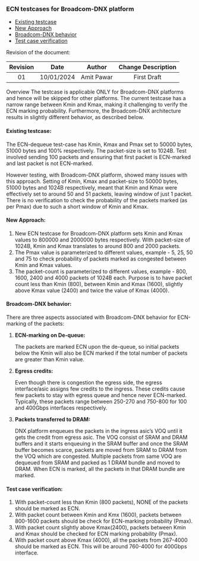 
### ECN testcases for Broadcom-DNX platform
- [Existing testcase](#existing-testcase) 
- [New Approach](#new-approach)
- [Broadcom-DNX behavior](#broadcom-dnx-behavior)
- [Test case verification](#test-case-verification)


Revision of the document:

|  Revision  |    Date     |   Author    |   Change Description   |
|:----------:|:-----------:|:-----------:|:----------------------:|
|     01     | 10/01/2024  | Amit Pawar  |      First Draft       |

Overview
The testcase is applicable ONLY for Broadcom-DNX platforms and hence will be skipped for other platforms. The current testcase has a narrow range between Kmin and Kmax, making it challenging to verify the ECN marking probability. Furthermore, the Broadcom-DNX architecture results in slightly different behavior, as described below.

#### Existing testcase:

The ECN-dequeue test-case has Kmin, Kmax and Pmax set to 50000 bytes, 51000 bytes and 100% respectively. The packet-size is set to 1024B. Test involved sending 100 packets and ensuring that  first packet is ECN-marked and last packet is not ECN-marked.

However testing, with Broadcom-DNX platform, showed many issues with this approach. Setting of Kmin, Kmax and packet-size to 50000 bytes, 51000 bytes and 1024B respectively, meant that Kmin and Kmax were effectively set to around 50 and 51 packets, leaving window of just 1 packet. There is no verification to check the probability of the packets marked (as per Pmax) due to such a short window of Kmin and Kmax.

#### New Approach:

1. New ECN testcase for Broadcom-DNX platform sets Kmin and Kmax values to 800000 and 2000000 bytes respectively. With packet-size of 1024B, Kmin and Kmax translates to around 800 and 2000 packets.
2. The Pmax value is parameterized to different values, example - 5, 25, 50 and 75 to check probability of packets marked as congested between Kmin and Kmax values.
3. The packet-count is parameterized to different values, example - 800, 1600, 2400 and 4000 packets of 1024B each. Purpose is to have packet count less than Kmin (800), between Kmin and Kmax (1600), slightly above Kmax value (2400) and twice the value of Kmax (4000).

#### Broadcom-DNX behavior:

There are three aspects associated with Broadcom-DNX behavior for ECN-marking of the packets:
1. **ECN-marking on De-queue:**

    The packets are marked ECN upon the de-queue, so initial packets below the Kmin will also be ECN marked if the total number of packets are greater than Kmin value.
2. **Egress credits:**

   Even though there is congestion the egress side, the egress interface/asic assigns few credits to the ingress. These credits cause few packets to stay with egress queue and hence never ECN-marked. Typically, these packets range between 250-270 and 750-800 for 100 and 400Gbps interfaces respectively.
3. **Packets transferred to DRAM:**

    DNX platform enqueues the packets in the ingress asic’s VOQ until it gets the credit from egress asic. The VOQ consist of SRAM and DRAM buffers and it starts enqueuing in the SRAM buffer and once the SRAM buffer becomes scarce, packets are moved from SRAM to DRAM from the VOQ which are congested.  Multiple packets from same VOQ are dequeued from  SRAM and packed as 1 DRAM bundle and moved to DRAM. When ECN is marked, all the packets in that DRAM bundle are marked.
    


#### Test case verification:
1. With packet-count less than Kmin (800 packets), NONE of the packets should be marked as ECN. 
2. With packet count between Kmin and Kmx (1600), packets between 800-1600 packets should be check for ECN-marking probability (Pmax).
3. With packet count slightly above Kmax(2400), packets between Kmin and Kmax should be checked for ECN marking probability (Pmax).
4. With packet count above Kmax (4000), all the packets from 267-4000 should be marked as ECN. This will be around 760-4000 for 400Gbps interface.











        